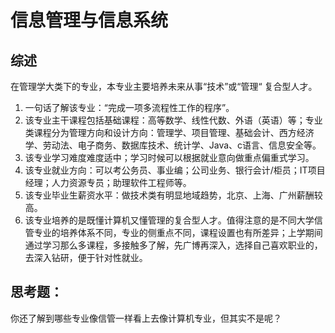 # 信息管理与信息系统

## 综述  
在管理学大类下的专业，本专业主要培养未来从事“技术”或“管理“ 复合型人才。

1. 一句话了解该专业：“完成一项多流程性工作的程序”。
2. 该专业主干课程包括基础课程：高等数学、线性代数、外语（英语）等；专业类课程分为管理方向和设计方向：管理学、项目管理、基础会计、西方经济学、劳动法、电子商务、数据库技术、统计学、Java、c语言、信息安全等。
3. 该专业学习难度难度适中；学习时候可以根据就业意向做重点偏重式学习。     
4. 该专业就业方向：可以考公务员、事业编；公司业务、银行会计/柜员；IT项目经理；人力资源专员；助理软件工程师等。     
5. 该专业毕业生薪资水平：做技术类有明显地域趋势，北京、上海、广州薪酬较高。
6. 该专业培养的是既懂计算机又懂管理的复合型人才。值得注意的是不同大学信管专业的培养体系不同，专业的侧重点不同，课程设置也有所差异；上学期间通过学习那么多课程，多接触多了解，先广博再深入，选择自己喜欢职业的，去深入钻研，便于针对性就业。

## 思考题：
你还了解到哪些专业像信管一样看上去像计算机专业，但其实不是呢？